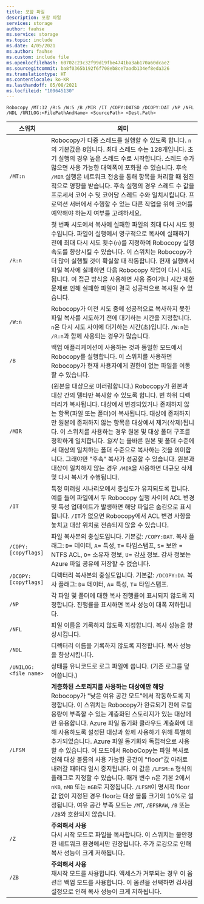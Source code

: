 ```yaml
---
title: 포함 파일
description: 포함 파일
services: storage
author: fauhse
ms.service: storage
ms.topic: include
ms.date: 4/05/2021
ms.author: fauhse
ms.custom: include file
ms.openlocfilehash: 60702c23c32f99d19fbe4741ba3ab170a60dcae2
ms.sourcegitcommit: ba8f0365b192f6f708eb8ce7aadb134ef8eda326
ms.translationtype: HT
ms.contentlocale: ko-KR
ms.lasthandoff: 05/08/2021
ms.locfileid: "109645130"
---
```

```console
Robocopy /MT:32 /R:5 /W:5 /B /MIR /IT /COPY:DATSO /DCOPY:DAT /NP /NFL /NDL /UNILOG:<FilePathAndName> <SourcePath> <Dest.Path> 
```

| 스위치                | 의미 |
|-----------------------|---------|
| `/MT:n`               | Robocopy가 다중 스레드를 실행할 수 있도록 합니다. `n`의 기본값은 8입니다. 최대 스레드 수는 128개입니다. 초기 실행의 경우 높은 스레드 수로 시작합니다. 스레드 수가 많으면 사용 가능한 대역폭이 포화될 수 있습니다. 후속 `/MIR` 실행은 네트워크 전송을 통해 항목을 처리할 때 점진적으로 영향을 받습니다. 후속 실행의 경우 스레드 수 값을 프로세서 코어 수 및 코어당 스레드 수와 일치시킵니다. 프로덕션 서버에서 수행할 수 있는 다른 작업을 위해 코어를 예약해야 하는지 여부를 고려하세요. |
| `/R:n`                | 첫 번째 시도에서 복사에 실패한 파일의 최대 다시 시도 횟수입니다. 파일이 실행에서 영구적으로 복사에 실패하기 전에 최대 다시 시도 횟수(`n`)를 지정하여 Robocopy 실행 속도를 향상시킬 수 있습니다. 이 스위치는 Robocopy가 더 많이 실행될 것이 확실할 때 작동합니다. 현재 실행에서 파일 복사에 실패하면 다음 Robocopy 작업이 다시 시도됩니다. 이 접근 방식을 사용하면 사용 중이거나 시간 제한 문제로 인해 실패한 파일이 결국 성공적으로 복사될 수 있습니다. |
| `/W:n`                | Robocopy가 이전 시도 중에 성공적으로 복사하지 못한 파일 복사를 시도하기 전에 대기하는 시간을 지정합니다. `n`은 다시 시도 사이에 대기하는 시간(초)입니다. `/W:n`는 `/R:n`과 함께 사용되는 경우가 많습니다. |
| `/B`                  | 백업 애플리케이션이 사용하는 것과 동일한 모드에서 Robocopy를 실행합니다. 이 스위치를 사용하면 Robocopy가 현재 사용자에게 권한이 없는 파일을 이동할 수 있습니다. |
| `/MIR`                | (원본을 대상으로 미러링합니다.) Robocopy가 원본과 대상 간의 델타만 복사할 수 있도록 합니다. 빈 하위 디렉터리가 복사됩니다. 대상에서 변경되었거나 존재하지 않는 항목(파일 또는 폴더)이 복사됩니다. 대상에 존재하지만 원본에 존재하지 않는 항목은 대상에서 제거(삭제)됩니다. 이 스위치를 사용하는 경우 원본 및 대상 폴더 구조를 정확하게 일치합니다. *일치* 는 올바른 원본 및 폴더 수준에서 대상의 일치하는 폴더 수준으로 복사하는 것을 의미합니다. 그래야만 "후속" 복사가 성공할 수 있습니다. 원본과 대상이 일치하지 않는 경우 `/MIR`을 사용하면 대규모 삭제 및 다시 복사가 수행됩니다. |
| `/IT`                 | 특정 미러링 시나리오에서 충실도가 유지되도록 합니다. </br>예를 들어 파일에서 두 Robocopy 실행 사이에 ACL 변경 및 특성 업데이트가 발생하면 해당 파일은 숨김으로 표시됩니다. `/IT`가 없으면 Robocopy에서 ACL 변경 사항을 놓치고 대상 위치로 전송되지 않을 수 있습니다. |
|`/COPY:[copyflags]`    | 파일 복사본의 충실도입니다. 기본값: `/COPY:DAT`. 복사 플래그: `D`= 데이터, `A`= 특성, `T`= 타임스탬프, `S`= 보안 = NTFS ACL, `O`= 소유자 정보, `U`= 감<u>사</u> 정보. 감사 정보는 Azure 파일 공유에 저장할 수 없습니다. |
| `/DCOPY:[copyflags]`  | 디렉터리 복사본의 충실도입니다. 기본값: `/DCOPY:DA`. 복사 플래그: `D`= 데이터, `A`= 특성, `T`= 타임스탬프. |
| `/NP`                 | 각 파일 및 폴더에 대한 복사 진행률이 표시되지 않도록 지정합니다. 진행률을 표시하면 복사 성능이 대폭 저하됩니다. |
| `/NFL`                | 파일 이름을 기록하지 않도록 지정합니다. 복사 성능을 향상시킵니다. |
| `/NDL`                | 디렉터리 이름을 기록하지 않도록 지정합니다. 복사 성능을 향상시킵니다. |
| `/UNILOG:<file name>` | 상태를 유니코드로 로그 파일에 씁니다. (기존 로그를 덮어씁니다.) |
| `/LFSM`               | **계층화된 스토리지를 사용하는 대상에만 해당** </br>Robocopy가 "낮은 여유 공간 모드"에서 작동하도록 지정합니다. 이 스위치는 Robocopy가 완료되기 전에 로컬 용량이 부족할 수 있는 계층화된 스토리지가 있는 대상에만 유용합니다. Azure 파일 동기화 클라우드 계층화에 대해 사용하도록 설정된 대상과 함께 사용하기 위해 특별히 추가되었습니다. Azure 파일 동기화와 독립적으로 사용할 수 있습니다. 이 모드에서 RoboCopy는 파일 복사로 인해 대상 볼륨의 사용 가능한 공간이 "floor"값 아래로 내려갈 때마다 일시 중지됩니다. 이 값은 `/LFSM:n` 형식의 플래그로 지정할 수 있습니다. 매개 변수 `n`은 기본 2에서 `nKB`, `nMB` 또는 `nGB`로 지정됩니다. `/LFSM`이 명시적 floor 값 없이 지정된 경우 floor는 대상 볼륨 크기의 10%로 설정됩니다. 여유 공간 부족 모드는 `/MT`, `/EFSRAW`, `/B` 또는 `/ZB`와 호환되지 않습니다. |
| `/Z`                  | **주의해서 사용** </br>다시 시작 모드로 파일을 복사합니다. 이 스위치는 불안정한 네트워크 환경에서만 권장됩니다. 추가 로깅으로 인해 복사 성능이 크게 저하됩니다. |
| `/ZB`                 | **주의해서 사용** </br>재시작 모드를 사용합니다. 액세스가 거부되는 경우 이 옵션은 백업 모드를 사용합니다. 이 옵션을 선택하면 검사점 설정으로 인해 복사 성능이 크게 저하됩니다. |
   